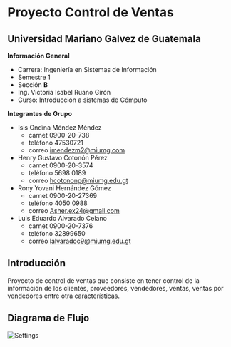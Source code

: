 # Proyecto Control de Ventas
## Universidad Mariano Galvez de Guatemala
**Información General**
 - Carrera: Ingeniería en Sistemas de Información
 - Semestre 1
 - Sección **B**
 - Ing. Victoria Isabel Ruano Girón
 - Curso: Introducción a sistemas de Cómputo


**Integrantes de Grupo**
- Isis Ondina Méndez Méndez 
  - carnet 0900-20-738
  -  teléfono 47530721
  -  correo imendezm2@miumg.com
- Henry Gustavo Cotonón Pérez 
  - carnet 0900-20-3574
  - teléfono  5698 0189 
  - correo hcotononp@miumg.edu.gt
 - Rony Yovani Hernández Gómez
    - carnet 0900-20-27369
    - teléfono 4050 0988
    - correo Asher.ex24@gmail.com
- Luis Eduardo Alvarado Celano
    - carnet 0900-20-7376
    - teléfono 32899650
    - correo lalvaradoc9@miumg.edu.gt

## Introducción

Proyecto de control de ventas que consiste en tener control de la información de los clientes, proveedores, vendedores, ventas, ventas por vendedores entre otra características.

## Diagrama de Flujo
![Settings](https://firebasestorage.googleapis.com/v0/b/proyecto1-386f3.appspot.com/o/images%2FWhatsApp%20Image%202020-03-28%20at%208.45.34%20PM.jpeg?alt=media&token=a9a3ad92-33c5-4c92-bb91-504b7c082f54)